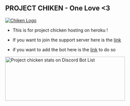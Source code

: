 ## PROJECT CHIKEN - One Love <3 

[![Chiken Logo](https://cdn.discordapp.com/attachments/481178520718934026/563101678404894765/21-Proud.png)](https://discord.gg/fGQTVek'chiken')




* This is for project chicken hosting on heroku ! 

* If you want to join the support server here is the [link](https://discord.gg/fGQTVek)

* if you want to add the bot here is the [link](https://discordapp.com/oauth2/authorize?client_id=460159835544092674&scope=bot&permissions=301263990) to do so

<a href="https://discordbotlist.com/bots/460159835544092674">
	<img 
		width="380" 
		height="140" 
		src="https://discordbotlist.com/bots/460159835544092674/widget" 
		alt="Project chicken stats on Discord Bot List">
</a>
